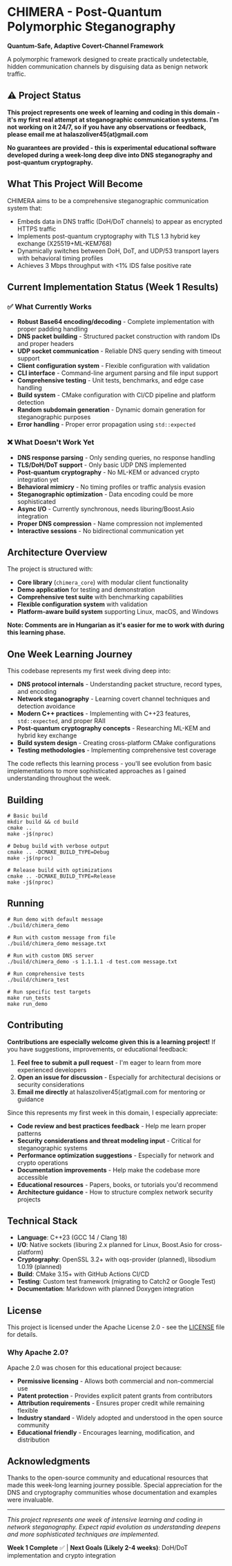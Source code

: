 # CHIMERA - Post-Quantum Polymorphic Steganography

**Quantum-Safe, Adaptive Covert-Channel Framework**

A polymorphic framework designed to create practically undetectable, hidden communication channels by disguising data as benign network traffic.

## ⚠️ Project Status

**This project represents one week of learning and coding in this domain - it's my first real attempt at steganographic communication systems. I'm not working on it 24/7, so if you have any observations or feedback, please email me at halaszoliver45(at)gmail.com**

**No guarantees are provided - this is experimental educational software developed during a week-long deep dive into DNS steganography and post-quantum cryptography.**

## What This Project Will Become

CHIMERA aims to be a comprehensive steganographic communication system that:
- Embeds data in DNS traffic (DoH/DoT channels) to appear as encrypted HTTPS traffic
- Implements post-quantum cryptography with TLS 1.3 hybrid key exchange (X25519+ML-KEM768)
- Dynamically switches between DoH, DoT, and UDP/53 transport layers with behavioral timing profiles
- Achieves 3 Mbps throughput with <1% IDS false positive rate

## Current Implementation Status (Week 1 Results)

### ✅ What Currently Works

- **Robust Base64 encoding/decoding** - Complete implementation with proper padding handling
- **DNS packet building** - Structured packet construction with random IDs and proper headers
- **UDP socket communication** - Reliable DNS query sending with timeout support
- **Client configuration system** - Flexible configuration with validation
- **CLI interface** - Command-line argument parsing and file input support
- **Comprehensive testing** - Unit tests, benchmarks, and edge case handling
- **Build system** - CMake configuration with CI/CD pipeline and platform detection
- **Random subdomain generation** - Dynamic domain generation for steganographic purposes
- **Error handling** - Proper error propagation using `std::expected`

### ❌ What Doesn't Work Yet

- **DNS response parsing** - Only sending queries, no response handling
- **TLS/DoH/DoT support** - Only basic UDP DNS implemented
- **Post-quantum cryptography** - No ML-KEM or advanced crypto integration yet
- **Behavioral mimicry** - No timing profiles or traffic analysis evasion
- **Steganographic optimization** - Data encoding could be more sophisticated
- **Async I/O** - Currently synchronous, needs liburing/Boost.Asio integration
- **Proper DNS compression** - Name compression not implemented
- **Interactive sessions** - No bidirectional communication yet

## Architecture Overview

The project is structured with:
- **Core library** (`chimera_core`) with modular client functionality
- **Demo application** for testing and demonstration
- **Comprehensive test suite** with benchmarking capabilities
- **Flexible configuration system** with validation
- **Platform-aware build system** supporting Linux, macOS, and Windows

**Note: Comments are in Hungarian as it's easier for me to work with during this learning phase.**

## One Week Learning Journey

This codebase represents my first week diving deep into:
- **DNS protocol internals** - Understanding packet structure, record types, and encoding
- **Network steganography** - Learning covert channel techniques and detection avoidance
- **Modern C++ practices** - Implementing with C++23 features, `std::expected`, and proper RAII
- **Post-quantum cryptography concepts** - Researching ML-KEM and hybrid key exchange
- **Build system design** - Creating cross-platform CMake configurations
- **Testing methodologies** - Implementing comprehensive test coverage

The code reflects this learning process - you'll see evolution from basic implementations to more sophisticated approaches as I gained understanding throughout the week.

## Building

```
# Basic build
mkdir build && cd build
cmake ..
make -j$(nproc)

# Debug build with verbose output
cmake .. -DCMAKE_BUILD_TYPE=Debug
make -j$(nproc)

# Release build with optimizations
cmake .. -DCMAKE_BUILD_TYPE=Release
make -j$(nproc)
```

## Running

```
# Run demo with default message
./build/chimera_demo

# Run with custom message from file
./build/chimera_demo message.txt

# Run with custom DNS server
./build/chimera_demo -s 1.1.1.1 -d test.com message.txt

# Run comprehensive tests
./build/chimera_test

# Run specific test targets
make run_tests
make run_demo
```


## Contributing

**Contributions are especially welcome given this is a learning project!** If you have suggestions, improvements, or educational feedback:

1. **Feel free to submit a pull request** - I'm eager to learn from more experienced developers
2. **Open an issue for discussion** - Especially for architectural decisions or security considerations
3. **Email me directly** at halaszoliver45(at)gmail.com for mentoring or guidance

Since this represents my first week in this domain, I especially appreciate:
- **Code review and best practices feedback** - Help me learn proper patterns
- **Security considerations and threat modeling input** - Critical for steganographic systems
- **Performance optimization suggestions** - Especially for network and crypto operations
- **Documentation improvements** - Help make the codebase more accessible
- **Educational resources** - Papers, books, or tutorials you'd recommend
- **Architecture guidance** - How to structure complex network security projects

## Technical Stack

- **Language**: C++23 (GCC 14 / Clang 18)
- **I/O**: Native sockets (liburing 2.x planned for Linux, Boost.Asio for cross-platform)
- **Cryptography**: OpenSSL 3.2+ with oqs-provider (planned), libsodium 1.0.19 (planned)
- **Build**: CMake 3.15+ with GitHub Actions CI/CD
- **Testing**: Custom test framework (migrating to Catch2 or Google Test)
- **Documentation**: Markdown with planned Doxygen integration

## License

This project is licensed under the Apache License 2.0 - see the [LICENSE](LICENSE) file for details.

### Why Apache 2.0?

Apache 2.0 was chosen for this educational project because:
- **Permissive licensing** - Allows both commercial and non-commercial use
- **Patent protection** - Provides explicit patent grants from contributors
- **Attribution requirements** - Ensures proper credit while remaining flexible
- **Industry standard** - Widely adopted and understood in the open source community
- **Educational friendly** - Encourages learning, modification, and distribution

## Acknowledgments

Thanks to the open-source community and educational resources that made this week-long learning journey possible. Special appreciation for the DNS and cryptography communities whose documentation and examples were invaluable.

---

*This project represents one week of intensive learning and coding in network steganography. Expect rapid evolution as understanding deepens and more sophisticated techniques are implemented.*

**Week 1 Complete** ✅ | **Next Goals (Likely 2-4 weeks)**: DoH/DoT implementation and crypto integration
